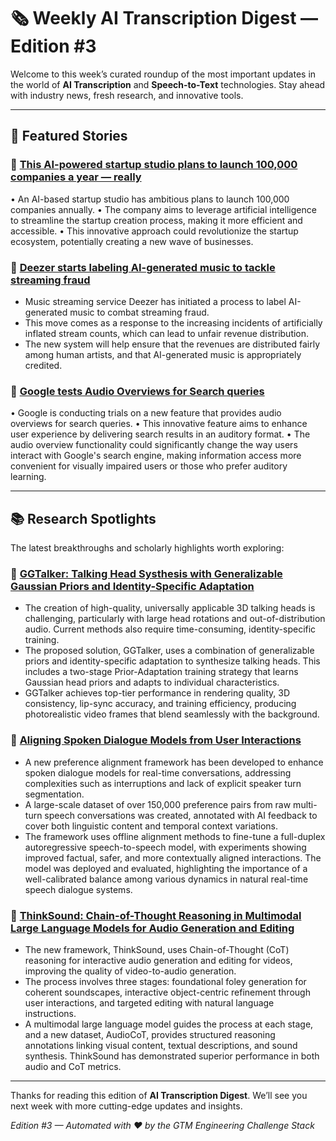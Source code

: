 # 🗞️ Weekly AI Transcription Digest — Edition #3

Welcome to this week’s curated roundup of the most important updates in the world of **AI Transcription** and **Speech-to-Text** technologies. Stay ahead with industry news, fresh research, and innovative tools.

---

## 🧠 Featured Stories

### 🎯 [This AI-powered startup studio plans to launch 100,000 companies a year — really](https://techcrunch.com/2025/06/26/this-ai-powered-startup-studio-plans-to-launch-100000-companies-a-year-really/)

• An AI-based startup studio has ambitious plans to launch 100,000 companies annually. 
• The company aims to leverage artificial intelligence to streamline the startup creation process, making it more efficient and accessible.
• This innovative approach could revolutionize the startup ecosystem, potentially creating a new wave of businesses.

### 🎯 [Deezer starts labeling AI-generated music to tackle streaming fraud](https://techcrunch.com/2025/06/20/deezer-starts-labeling-ai-generated-music-to-tackle-streaming-fraud/)

- Music streaming service Deezer has initiated a process to label AI-generated music to combat streaming fraud.
- This move comes as a response to the increasing incidents of artificially inflated stream counts, which can lead to unfair revenue distribution.
- The new system will help ensure that the revenues are distributed fairly among human artists, and that AI-generated music is appropriately credited.

### 🎯 [Google tests Audio Overviews for Search queries](https://techcrunch.com/2025/06/13/google-tests-audio-overviews-for-search-queries/)

• Google is conducting trials on a new feature that provides audio overviews for search queries.
• This innovative feature aims to enhance user experience by delivering search results in an auditory format.
• The audio overview functionality could significantly change the way users interact with Google's search engine, making information access more convenient for visually impaired users or those who prefer auditory learning.

---

## 📚 Research Spotlights

The latest breakthroughs and scholarly highlights worth exploring:
### 📄 [GGTalker: Talking Head Systhesis with Generalizable Gaussian Priors and Identity-Specific Adaptation](http://arxiv.org/abs/2506.21513v1)

- The creation of high-quality, universally applicable 3D talking heads is challenging, particularly with large head rotations and out-of-distribution audio. Current methods also require time-consuming, identity-specific training.
- The proposed solution, GGTalker, uses a combination of generalizable priors and identity-specific adaptation to synthesize talking heads. This includes a two-stage Prior-Adaptation training strategy that learns Gaussian head priors and adapts to individual characteristics.
- GGTalker achieves top-tier performance in rendering quality, 3D consistency, lip-sync accuracy, and training efficiency, producing photorealistic video frames that blend seamlessly with the background.

### 📄 [Aligning Spoken Dialogue Models from User Interactions](http://arxiv.org/abs/2506.21463v1)

- A new preference alignment framework has been developed to enhance spoken dialogue models for real-time conversations, addressing complexities such as interruptions and lack of explicit speaker turn segmentation. 
- A large-scale dataset of over 150,000 preference pairs from raw multi-turn speech conversations was created, annotated with AI feedback to cover both linguistic content and temporal context variations. 
- The framework uses offline alignment methods to fine-tune a full-duplex autoregressive speech-to-speech model, with experiments showing improved factual, safer, and more contextually aligned interactions. The model was deployed and evaluated, highlighting the importance of a well-calibrated balance among various dynamics in natural real-time speech dialogue systems.

### 📄 [ThinkSound: Chain-of-Thought Reasoning in Multimodal Large Language Models for Audio Generation and Editing](http://arxiv.org/abs/2506.21448v1)

- The new framework, ThinkSound, uses Chain-of-Thought (CoT) reasoning for interactive audio generation and editing for videos, improving the quality of video-to-audio generation.
- The process involves three stages: foundational foley generation for coherent soundscapes, interactive object-centric refinement through user interactions, and targeted editing with natural language instructions. 
- A multimodal large language model guides the process at each stage, and a new dataset, AudioCoT, provides structured reasoning annotations linking visual content, textual descriptions, and sound synthesis. ThinkSound has demonstrated superior performance in both audio and CoT metrics.

---

Thanks for reading this edition of **AI Transcription Digest**. We’ll see you next week with more cutting-edge updates and insights.

*Edition #3 — Automated with ❤️ by the GTM Engineering Challenge Stack*


